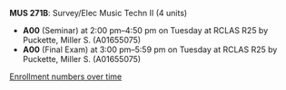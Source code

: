 **MUS 271B**: Survey/Elec Music Techn II (4 units)

- **A00** (Seminar) at 2:00 pm–4:50 pm on Tuesday at RCLAS R25 by Puckette, Miller S. (A01655075)
- **A00** (Final Exam) at 3:00 pm–5:59 pm on Tuesday at RCLAS R25 by Puckette, Miller S. (A01655075)

[Enrollment numbers over time](./MUS271B.tsv)
